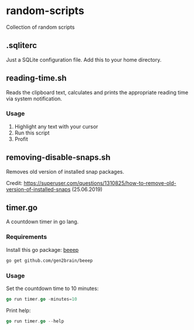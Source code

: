 # random-scripts

Collection of random scripts 

## .sqliterc

Just a SQLite configuration file. Add this to your home directory.

## reading-time.sh

Reads the clipboard text, calculates and prints the appropriate reading time via system notification.

### Usage

1. Highlight any text with your cursor
2. Run this script
3. Profit

## removing-disable-snaps.sh

Removes old version of installed snap packages.

Credit: https://superuser.com/questions/1310825/how-to-remove-old-version-of-installed-snaps (25.06.2019)

## timer.go

A countdown timer in go lang.

### Requirements

Install this go package: [beeep](https://github.com/gen2brain/beeep)

```sh
go get github.com/gen2brain/beeep
```

### Usage

Set the countdown time to 10 minutes:

```go
go run timer.go -minutes=10
```

Print help:

```go
go run timer.go --help
```
